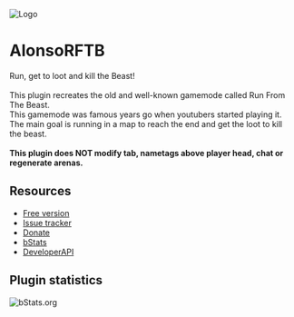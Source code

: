 ![Logo](https://i.imgur.com/0u1mwol.png)

# AlonsoRFTB
Run, get to loot and kill the Beast!\
\
This plugin recreates the old and well-known gamemode called Run From The Beast.\
This gamemode was famous years go when youtubers started playing it.\
The main goal is running in a map to reach the end and get the loot to kill the beast.\
\
**This plugin does NOT modify tab, nametags above player head, chat or regenerate arenas.**
## Resources
- [Free version](https://www.spigotmc.org/resources/108351/)
- [Issue tracker](https://github.com/AlonsoAliaga/AlonsoRFTB/issues)
- [Donate](https://paypal.me/AlonsoAliaga)
- [bStats](https://bstats.org/plugin/bukkit/AlonsoRFTB/17679/)
- [DeveloperAPI](https://github.com/AlonsoAliaga/AlonsoRFTB/wiki/AlonsoRFTBAPI)

## Plugin statistics
![bStats.org](https://bstats.org/signatures/bukkit/AlonsoRFTB.svg)
